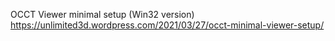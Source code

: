 OCCT Viewer minimal setup (Win32 version)
https://unlimited3d.wordpress.com/2021/03/27/occt-minimal-viewer-setup/
